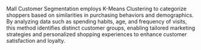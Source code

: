 Mall Customer Segmentation employs K-Means Clustering to categorize shoppers based on similarities in purchasing behaviors and demographics. By analyzing data such as spending habits, age, and frequency of visits, this method identifies distinct customer groups, enabling tailored marketing strategies and personalized shopping experiences to enhance customer satisfaction and loyalty.
